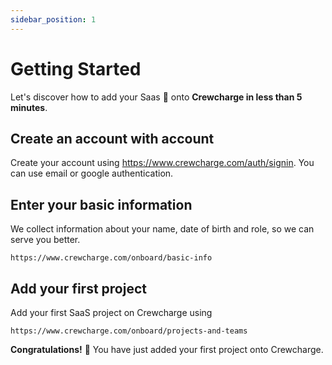 ```yaml
---
sidebar_position: 1
---
```


# Getting Started

<head>
    <meta name="keywords" content="cooking, blog"/>
    <meta name="description" content="cooking, blog"/>
    <title>Getting Started</title>
</head>

Let's discover how to add your Saas 🦄 onto **Crewcharge in less than 5 minutes**.

## Create an account with account

Create your account using https://www.crewcharge.com/auth/signin. You can use email or google authentication.

## Enter your basic information

We collect information about your name, date of birth and role, so we can serve you better.

```shell
https://www.crewcharge.com/onboard/basic-info
```

## Add your first project

Add your first SaaS project on Crewcharge using

```shell
https://www.crewcharge.com/onboard/projects-and-teams
```

**Congratulations!** 💃 You have just added your first project onto Crewcharge. 